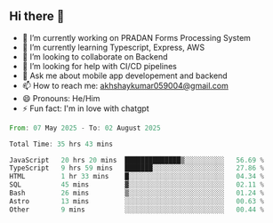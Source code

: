 ## Hi there 👋
- 🔭 I’m currently working on PRADAN Forms Processing System
- 🌱 I’m currently learning Typescript, Express, AWS
- 👯 I’m looking to collaborate on Backend
- 🤔 I’m looking for help with CI/CD pipelines
- 💬 Ask me about mobile app developement and backend
- 📫 How to reach me: akhshaykumar059004@gmail.com
- 😄 Pronouns: He/Him
- ⚡ Fun fact: I'm in love with chatgpt
 <!--START_SECTION:waka-->

```rust
From: 07 May 2025 - To: 02 August 2025

Total Time: 35 hrs 43 mins

JavaScript   20 hrs 20 mins  ██████████████▒░░░░░░░░░░   56.69 %
TypeScript   9 hrs 59 mins   ███████░░░░░░░░░░░░░░░░░░   27.86 %
HTML         1 hr 33 mins    █░░░░░░░░░░░░░░░░░░░░░░░░   04.34 %
SQL          45 mins         ▓░░░░░░░░░░░░░░░░░░░░░░░░   02.11 %
Bash         26 mins         ▒░░░░░░░░░░░░░░░░░░░░░░░░   01.24 %
Astro        13 mins         ░░░░░░░░░░░░░░░░░░░░░░░░░   00.63 %
Other        9 mins          ░░░░░░░░░░░░░░░░░░░░░░░░░   00.44 %
```

<!--END_SECTION:waka-->
